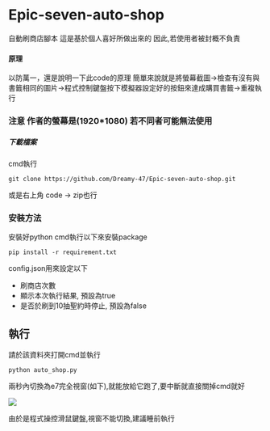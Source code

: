 # Epic-seven-auto-shop
自動刷商店腳本
這是基於個人喜好所做出來的
因此,若使用者被封概不負責
#### 原理
以防萬一，還是說明一下此code的原理
簡單來說就是將螢幕截圖->檢查有沒有與書籤相同的圖片->程式控制鍵盤按下模擬器設定好的按鈕來達成購買書籤->重複執行
### **注意 作者的螢幕是(1920*1080) 若不同者可能無法使用**

##### 下載檔案
cmd執行
```
git clone https://github.com/Dreamy-47/Epic-seven-auto-shop.git
```
或是右上角 code -> zip也行



### 安裝方法
安裝好python
cmd執行以下來安裝package
```
pip install -r requirement.txt
```
config.json用來設定以下
* 刷商店次數
* 顯示本次執行結果, 預設為true
* 是否於刷到10抽聖約時停止, 預設為false
## 執行
請於該資料夾打開cmd並執行

```
python auto_shop.py
```
兩秒內切換為e7完全視窗(如下),就能放給它跑了,要中斷就直接關掉cmd就好

![](https://i.imgur.com/wYteMSY.jpg)

由於是程式操控滑鼠鍵盤,視窗不能切換,建議睡前執行
